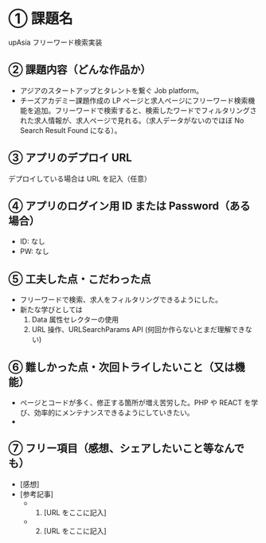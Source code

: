 # ① 課題名

upAsia フリーワード検索実装

## ② 課題内容（どんな作品か）

- アジアのスタートアップとタレントを繋ぐ Job platform。
- チーズアカデミー課題作成の LP ページと求人ページにフリーワード検索機能を追加。フリーワードで検索すると、検索したワードでフィルタリングされた求人情報が、求人ページで見れる。（求人データがないのでほぼ No Search Result Found になる）。

## ③ アプリのデプロイ URL

デプロイしている場合は URL を記入（任意）

## ④ アプリのログイン用 ID または Password（ある場合）

- ID: なし
- PW: なし

## ⑤ 工夫した点・こだわった点

- フリーワードで検索、求人をフィルタリングできるようにした。
- 新たな学びとしては
  1. Data 属性セレクターの使用
  2. URL 操作、URLSearchParams API (何回か作らないとまだ理解できない)

## ⑥ 難しかった点・次回トライしたいこと（又は機能）

- ページとコードが多く、修正する箇所が増え苦労した。PHP や REACT を学び、効率的にメンテナンスできるようにしていきたい。
-

## ⑦ フリー項目（感想、シェアしたいこと等なんでも）

- [感想]
- [参考記事]
  - 1. [URL をここに記入]
  - 2. [URL をここに記入]
